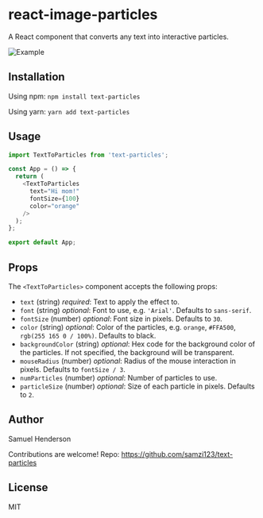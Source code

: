 # react-image-particles
A React component that converts any text into interactive particles.

![Example](https://instagram-caption-tool.s3.amazonaws.com/hiMomDemo-text-particles.gif)

## Installation
Using npm:
`npm install text-particles`

Using yarn:
`yarn add text-particles`

## Usage
```javascript 
import TextToParticles from 'text-particles';

const App = () => {
  return (
    <TextToParticles
      text="Hi mom!"
      fontSize={100}
      color="orange"
    />
  );
};

export default App;
```

## Props
The `<TextToParticles>` component accepts the following props:
- `text` (string) *required*: Text to apply the effect to.
- `font` (string) *optional*: Font to use, e.g. `'Arial'`. Defaults to `sans-serif`.
- `fontSize` (number) *optional*: Font size in pixels. Defaults to `30`.
- `color` (string) *optional*: Color of the particles, e.g. `orange`, `#FFA500`, `rgb(255 165 0 / 100%)`. Defaults to black.
- `backgroundColor` (string) *optional*: Hex code for the background color of the particles. If not specified, the background will be transparent.
- `mouseRadius` (number) *optional*: Radius of the mouse interaction in pixels. Defaults to `fontSize / 3`.
- `numParticles` (number) *optional*: Number of particles to use.
- `particleSize` (number) *optional*: Size of each particle in pixels. Defaults to `2`.

## Author
Samuel Henderson

Contributions are welcome!
Repo: https://github.com/samzi123/text-particles

## License
MIT